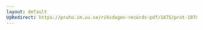 ```yaml
---
layout: default
UpRedirect: https://pruto.im.uu.se/riksdagen-records-pdf/1875/prot-1875--ak--005/prot-1875--ak--005_022.pdf
---
```

